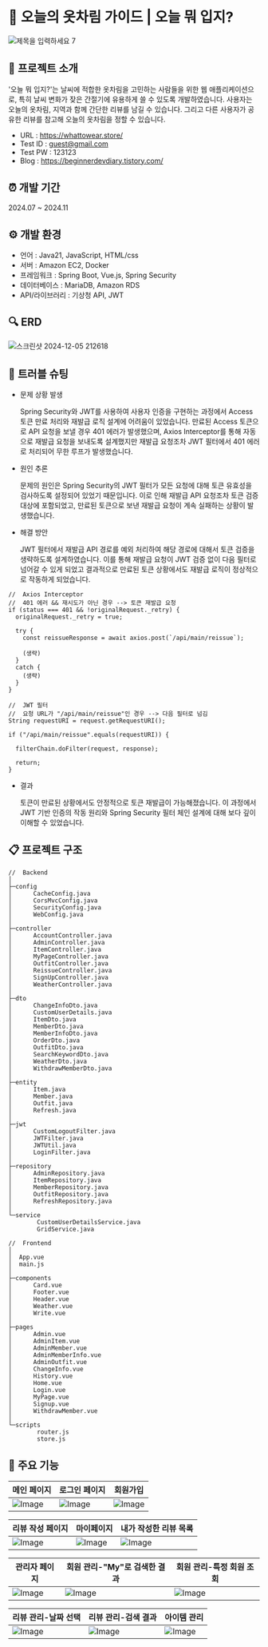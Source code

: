 # :dress: 오늘의 옷차림 가이드 | 오늘 뭐 입지?

![제목을 입력하세요 7](https://github.com/user-attachments/assets/5189e4ea-e239-4a82-8abb-a8a3679446ff)


## 💁 프로젝트 소개

'오늘 뭐 입지?'는 날씨에 적합한 옷차림을 고민하는 사람들을 위한 웹 애플리케이션으로, 특히 날씨 변화가 잦은 간절기에 유용하게 쓸 수 있도록 개발하였습니다. 사용자는 오늘의 옷차림, 지역과 함께 간단한 리뷰를 남길 수 있습니다. 그리고 다른 사용자가 공유한 리뷰를 참고해 오늘의 옷차림을 정할 수 있습니다. 


* URL : https://whattowear.store/
* Test ID : guest@gmail.com
* Test PW : 123123 
* Blog : https://beginnerdevdiary.tistory.com/

  
## ⏰ 개발 기간

2024.07 ~ 2024.11


## ⚙️ 개발 환경

- 언어 : Java21, JavaScript, HTML/css
- 서버 : Amazon EC2, Docker
- 프레임워크 : Spring Boot, Vue.js, Spring Security
- 데이터베이스 : MariaDB, Amazon RDS
- API/라이브러리 : 기상청 API, JWT


## 🔍 ERD

![스크린샷 2024-12-05 212618](https://github.com/user-attachments/assets/d825a75c-02d6-4cbf-906f-43e9822e9bc6)


## 🚀 트러블 슈팅

* 문제 상황 발생

  
  Spring Security와 JWT를 사용하여 사용자 인증을 구현하는 과정에서 Access 토큰 만료 처리와 재발급 로직 설계에 어려움이 있었습니다. 만료된 Access 토큰으로 API 요청을 보낼 경우 401 에러가 발생했으며, Axios Interceptor를 통해 자동으로 재발급 요청을 보내도록 설계했지만 재발급 요청조차 JWT 필터에서 401 에러로 처리되어 무한 루프가 발생했습니다.

* 원인 추론


  문제의 원인은 Spring Security의 JWT 필터가 모든 요청에 대해 토큰 유효성을 검사하도록 설정되어 있었기 때문입니다. 이로 인해 재발급 API 요청조차 토큰 검증 대상에 포함되었고, 만료된 토큰으로 보낸 재발급 요청이 계속 실패하는 상황이 발생했습니다.

* 해결 방안


  JWT 필터에서 재발급 API 경로를 예외 처리하여 해당 경로에 대해서 토큰 검증을 생략하도록 설계하였습니다. 이를 통해 재발급 요청이 JWT 검증 없이 다음 필터로 넘어갈 수 있게 되었고 결과적으로 만료된 토큰 상황에서도 재발급 로직이 정상적으로 작동하게 되었습니다.
```
//  Axios Interceptor
//  401 에러 && 재시도가 아닌 경우 --> 토큰 재발급 요청
if (status === 401 && !originalRequest._retry) {
  originalRequest._retry = true;

  try {
    const reissueResponse = await axios.post(`/api/main/reissue`);

    (생략)
  }
  catch {
    (생략)
  }
}
```
```
//  JWT 필터
//  요청 URL가 "/api/main/reissue"인 경우 --> 다음 필터로 넘김
String requestURI = request.getRequestURI();

if ("/api/main/reissue".equals(requestURI)) {

  filterChain.doFilter(request, response);

  return;
}
```
* 결과


  토큰이 만료된 상황에서도 안정적으로 토큰 재발급이 가능해졌습니다. 이 과정에서 JWT 기반 인증의 작동 원리와 Spring Security 필터 체인 설계에 대해 보다 깊이 이해할 수 있었습니다.


## 📋 프로젝트 구조

```
//  Backend
│  
├─config
│      CacheConfig.java
│      CorsMvcConfig.java
│      SecurityConfig.java
│      WebConfig.java
│      
├─controller
│      AccountController.java
│      AdminController.java
│      ItemController.java
│      MyPageController.java
│      OutfitController.java
│      ReissueController.java
│      SignUpController.java
│      WeatherController.java
│      
├─dto
│      ChangeInfoDto.java
│      CustomUserDetails.java
│      ItemDto.java
│      MemberDto.java
│      MemberInfoDto.java
│      OrderDto.java
│      OutfitDto.java
│      SearchKeywordDto.java
│      WeatherDto.java
│      WithdrawMemberDto.java
│      
├─entity
│      Item.java
│      Member.java
│      Outfit.java
│      Refresh.java
│      
├─jwt
│      CustomLogoutFilter.java
│      JWTFilter.java
│      JWTUtil.java
│      LoginFilter.java
│      
├─repository
│      AdminRepository.java
│      ItemRepository.java
│      MemberRepository.java
│      OutfitRepository.java
│      RefreshRepository.java
│      
└─service
        CustomUserDetailsService.java
        GridService.java
```
        
```
//  Frontend
│  
│  App.vue
│  main.js
│  
├─components
│      Card.vue
│      Footer.vue
│      Header.vue
│      Weather.vue
│      Write.vue
│      
├─pages
│      Admin.vue
│      AdminItem.vue
│      AdminMember.vue
│      AdminMemberInfo.vue
│      AdminOutfit.vue
│      ChangeInfo.vue
│      History.vue
│      Home.vue
│      Login.vue
│      MyPage.vue
│      Signup.vue
│      WithdrawMember.vue
│      
└─scripts
        router.js
        store.js
```
## 📌 주요 기능
|메인 페이지|로그인 페이지|회원가입|
|---|---|---|
|![Image](https://github.com/user-attachments/assets/09380a4b-cbb5-4a8c-af30-3062512f4c8f)|![Image](https://github.com/user-attachments/assets/4fd35b06-439d-46bb-90af-388957ea2821)|![Image](https://github.com/user-attachments/assets/63110bd2-e193-479a-95e1-ece1f97e2a8e)|

|리뷰 작성 페이지|마이페이지|내가 작성한 리뷰 목록|
|---|---|---|
|![Image](https://github.com/user-attachments/assets/df3ba9e5-59ba-4369-8dd9-a37f4907cb3b)|![Image](https://github.com/user-attachments/assets/2ecdad15-0d2d-4b7d-ae4e-ff0f37ea0cec)|![Image](https://github.com/user-attachments/assets/f90eccfb-c071-4b19-82dc-304d40026345)|

|관리자 페이지|회원 관리-"My"로 검색한 결과|회원 관리-특정 회원 조회|
|---|---|---|
|![Image](https://github.com/user-attachments/assets/86a2400b-f498-46d9-b18d-6d4e2a2df690)|![Image](https://github.com/user-attachments/assets/1d22982b-78c7-4968-84d7-9b2c4417c5b3)|![Image](https://github.com/user-attachments/assets/66a5efe8-f838-49a2-b2a0-0c7787dedcce)|

|리뷰 관리-날짜 선택|리뷰 관리-검색 결과|아이템 관리|
|---|---|---|
|![Image](https://github.com/user-attachments/assets/058e2b2c-f70b-4db0-87e1-fe4f682180a5)|![Image](https://github.com/user-attachments/assets/5cb0a04c-0caa-43bc-8785-9ab66bed7c79)|![Image](https://github.com/user-attachments/assets/1f3e3bae-9acf-4d0a-9e9b-043b8762a7ba)|
